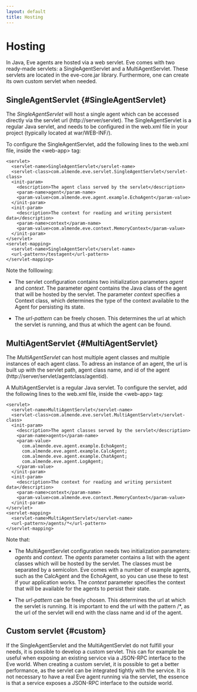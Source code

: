 ```yaml
---
layout: default
title: Hosting
---
```



# Hosting

In Java, Eve agents are hosted via a web servlet. 
Eve comes with two ready-made servlets: a SingleAgentServlet and a MultiAgentServlet.
These servlets are located in the eve-core.jar library. 
Furthermore, one can create its own custom servlet when needed.

## SingleAgentServlet {#SingleAgentServlet}

The *SingleAgentServlet* will host a single agent which can be accessed 
directly via the servlet url (http://server/servlet). 
The SingleAgentServlet is a regular Java servlet, and needs to be configured
in the web.xml file in your project (typically located at war/WEB-INF/).

To configure the SingleAgentServlet, add the following lines to the web.xml file,
inside the &lt;web-app&gt; tag:

    <servlet>
      <servlet-name>SingleAgentServlet</servlet-name>
      <servlet-class>com.almende.eve.servlet.SingleAgentServlet</servlet-class>
      <init-param>
        <description>The agent class served by the servlet</description> 
        <param-name>agent</param-name>
        <param-value>com.almende.eve.agent.example.EchoAgent</param-value>
      </init-param>
      <init-param>
        <description>The context for reading and writing persistent data</description> 
        <param-name>context</param-name>
        <param-value>com.almende.eve.context.MemoryContext</param-value>
      </init-param>	  
    </servlet>  
    <servlet-mapping>
      <servlet-name>SingleAgentServlet</servlet-name>
      <url-pattern>/testagent</url-pattern>
    </servlet-mapping>

Note the folllowing:

- The servlet configuration contains two initialization parameters 
  *agent* and *context*. The parameter *agent* contains the Java class
  of the agent that will be hosted by the servlet. 
  The parameter *context* specifies a Context class, which determines the
  type of the context available to the Agent for persisting its state.

- The *url-pattern* can be freely chosen. 
  This determines the url at which the servlet is running, 
  and thus at which the agent can be found.


## MultiAgentServlet {#MultiAgentServlet}

The *MultiAgentServlet* can host multiple agent classes and multiple instances
of each agent class. To adress an instance of an agent, the url
is built up with the servlet path, agent class name, and id of the agent 
(http://server/servlet/agentclass/agentid).

A MultiAgentServlet is a regular Java servlet. 
To configure the servlet, add the following lines to the web.xml file,
inside the &lt;web-app&gt; tag:

    <servlet>
      <servlet-name>MultiAgentServlet</servlet-name>
      <servlet-class>com.almende.eve.servlet.MultiAgentServlet</servlet-class>
      <init-param>
        <description>The agent classes served by the servlet</description> 
        <param-name>agents</param-name>
        <param-value>
          com.almende.eve.agent.example.EchoAgent;
          com.almende.eve.agent.example.CalcAgent;
          com.almende.eve.agent.example.ChatAgent;
          com.almende.eve.agent.LogAgent;
        </param-value>
      </init-param>
      <init-param>
        <description>The context for reading and writing persistent data</description> 
        <param-name>context</param-name>
        <param-value>com.almende.eve.context.MemoryContext</param-value>
      </init-param>
    </servlet>
    <servlet-mapping>
      <servlet-name>MultiAgentServlet</servlet-name>
      <url-pattern>/agents/*</url-pattern>
    </servlet-mapping>

Note that:

- The MultiAgentServlet configuration needs two initialization parameters: 
  *agents* and *context*.
  The *agents* parameter contains a list with the agent classes which will be
  hosted by the servlet. The classes must be separated by a semicolon.
  Eve comes with a number of example agents, such as the CalcAgent and the EchoAgent,
  so you can use these to test if your application works. 
  The *context* parameter specifies the context that will be available for the 
  agents to persist their state.

- The *url-pattern* can be freely chosen. 
  This determines the url at which the servlet is running. 
  It is important to end the url with the pattern /\*, as the url of the
  servlet will end with the class name and id of the agent.


## Custom servlet {#custom}

If the SingleAgentServlet and the MultiAgentServlet do not fulfill your needs,
it is possible to develop a custom servlet. 
This can for example be useful when exposing an existing service via a JSON-RPC 
interface to the Eve world. 
When creating a custom servlet, it is possible to get a better performance, 
as the servlet can be integrated tightly with the service.
It is not necessary to have a real Eve agent running via the servlet, 
the essence is that a service exposes a JSON-RPC interface to the outside world.

